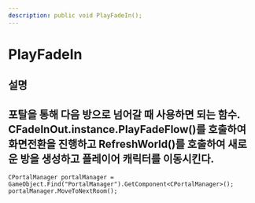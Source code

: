 ```yaml
---
description: public void PlayFadeIn();
---
```


# PlayFadeIn

## 설명 

## 포탈을 통해 다음 방으로 넘어갈 때 사용하면 되는 함수. CFadeInOut.instance.PlayFadeFlow\(\)를 호출하여 화면전환을 진행하고 RefreshWorld\(\)를 호출하여 새로운 방을 생성하고 플레이어 캐릭터를 이동시킨다. 

```text
CPortalManager portalManager = GameObject.Find("PortalManager").GetComponent<CPortalManager>();
portalManager.MoveToNextRoom();
```

